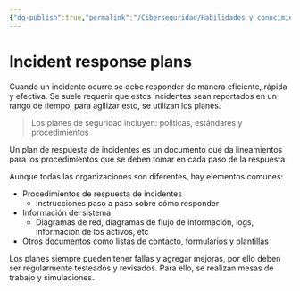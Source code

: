 ```yaml
---
{"dg-publish":true,"permalink":"/Ciberseguridad/Habilidades y conocimientos básicos/Ciclo de vida de un incidente/04 Plan de respuesta/"}
---
```


# Incident response plans

Cuando un incidente ocurre se debe responder de manera eficiente, rápida y efectiva.
Se suele requerir que estos incidentes sean reportados en un rango de tiempo, para agilizar esto, se utilizan los planes.

> Los planes de seguridad incluyen: políticas, estándares y procedimientos

Un plan de respuesta de incidentes es un documento que da lineamientos para los procedimientos que se deben tomar en cada paso de la respuesta

Aunque todas las organizaciones son diferentes, hay elementos comunes:
- Procedimientos de respuesta de incidentes
  - Instrucciones paso a paso sobre cómo responder
- Información del sistema
  - Diagramas de red, diagramas de flujo de información, logs, información de los activos, etc
- Otros documentos como listas de contacto, formularios y plantillas

Los planes siempre pueden tener fallas y agregar mejoras, por ello deben ser regularmente testeados y revisados. Para ello, se realizan mesas de trabajo y simulaciones.